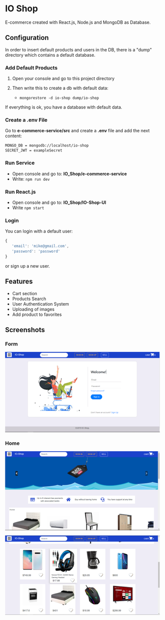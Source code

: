 # IO Shop

E-commerce created with React.js, Node.js and MongoDB as Database.

## Configuration

In order to insert default products and users in the DB, there is a "dump" directory which contains a default database.

### Add Default Products

1. Open your console and go to this project directory

2. Then write this to create a db with default data:
   - `mongorestore -d io-shop dump/io-shop`

If everything is ok, you have a database with default data.

### Create a .env File

Go to **e-commerce-service/src** and create a **.env** file and add the next content:

``` env
MONGO_DB = mongodb://localhost/io-shop
SECRET_JWT = exampleSecret
```

### Run Service

- Open console and go to: **IO_Shop/e-commerce-service**
- Write: `npm run dev`

### Run React.js

- Open console and go to: **IO_Shop/IO-Shop-UI**
- Write `npm start`

### Login

You can login with a default user:

``` javascript
{
   'email': 'mike@gmail.com',
   'password': 'password' 
}
```

or sign up a new user.

## Features

- Cart section
- Products Search
- User Authentication System
- Uploading of images
- Add product to favorites

## Screenshots

### Form

![Form Screenshot](img/io-shop-form.png)

### Home

![Home Screenshot](img/io-shop-home.png)

![Home Screenshot](img/io-shop-home2.png)
